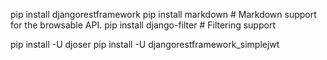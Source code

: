 pip install djangorestframework
pip install markdown       # Markdown support for the browsable API.
pip install django-filter  # Filtering support


pip install -U djoser
pip install -U djangorestframework_simplejwt
